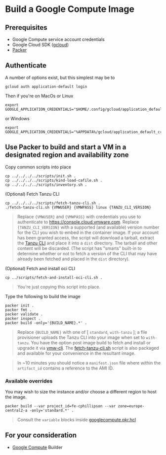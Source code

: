 # Build a Google Compute Image

## Prerequisites

* Google Compute service account credentials
* Google Cloud SDK ([gcloud](https://cloud.google.com/sdk/docs/install))
* [Packer](https://www.packer.io/downloads)


## Authenticate

A number of options exist, but this simplest may be to

```
gcloud auth application-default login
```

Then if you're on MacOs or Linux

```
export GOOGLE_APPLICATION_CREDENTIALS="$HOME/.config/gcloud/application_default_credentials.json"
```

or Windows

```
export GOOGLE_APPLICATION_CREDENTIALS="%APPDATA%/gcloud/application_default_credentials.json"
```


## Use Packer to build and start a VM in a designated region and availability zone

Copy common scripts into place

```
cp ../../../../scripts/init.sh .
cp ../../../../scripts/kind-load-cafile.sh .
cp ../../../../scripts/inventory.sh .
```

(Optional) Fetch Tanzu CLI

```
cp ../../../../scripts/fetch-tanzu-cli.sh .
./fetch-tanzu-cli.sh {VMWUSER} {VMWPASS} linux {TANZU_CLI_VERSION}
```
> Replace `{VMWUSER}` and `{VMWPASS}` with credentials you use to authenticate to https://console.cloud.vmware.com.  Replace `{TANZU_CLI_VERSION}` with a supported (and available) version number for the CLI you wish to embed in the container image.  If your account has been granted access, the script will download a tarball, extract the [Tanzu CLI](https://docs.vmware.com/en/VMware-Tanzu-Kubernetes-Grid/1.4/vmware-tanzu-kubernetes-grid-14/GUID-tanzu-cli-reference.html) and place it into a `dist` directory.  The tarball and other content will be discarded.  (The script has "smarts" built-in to determine whether or not to fetch a version of the CLI that may have already been fetched and placed in the `dist` directory).

(Optional) Fetch and install oci CLI

```
cp ../scripts/fetch-and-install-oci-cli.sh .
```
> You're just copying this script into place.


Type the following to build the image

```
packer init .
packer fmt .
packer validate .
packer inspect .
packer build -only='{BUILD_NAME}.*' .
```
> Replace `{BUILD_NAME}` with one of [ `standard`, `with-tanzu` ]; a file provisioner uploads the Tanzu CLI into your image when set to `with-tanzu`.  You have the option post image build to fetch and install or upgrade it via [vmw-cli](https://github.com/apnex/vmw-cli).  The [fetch-tanzu-cli.sh](../../../../scripts/fetch-tanzu-cli.sh) script is also packaged and available for your convenience in the resultant image.

>In ~10 minutes you should notice a `manifest.json` file where within the `artifact_id` contains a reference to the AMI ID.


### Available overrides

You may wish to size the instance and/or choose a different region to host the image.

```
packer build --var project_id=fe-cphillipson --var zone=europe-central2-a -only='standard.*' .
```
> Consult the `variable` blocks inside [googlecompute.pkr.hcl](googlecompute.pkr.hcl)



## For your consideration

* [Google Compute](https://www.packer.io/docs/builders/googlecompute) Builder

